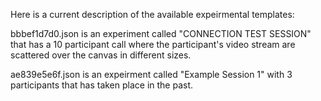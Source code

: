 Here is a current description of the available expeirmental templates:

bbbef1d7d0.json is an experiment called "CONNECTION TEST SESSION" that has a 10 participant call where the participant's video stream are scattered over the canvas in different sizes. 

ae839e5e6f.json is an expeirment called "Example Session 1" with 3 participants that has taken place in the past.


